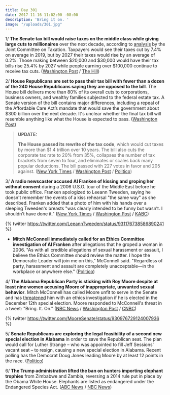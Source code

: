 ```yaml
---
title: Day 301
date: 2017-11-16 11:02:00 -08:00
description: 'Bring it on. '
image: "/uploads/301.jpg"
---
```


1/ **The Senate tax bill would raise taxes on the middle class while giving large cuts to millionaires** over the next decade, according to [analysis](https://www.jct.gov/publications.html?id=5040) by the Joint Committee on Taxation. Taxpayers would see their taxes cut by 7.4% on average in 2019, but by 2027 their taxes would rise by an average of 0.2%. Those making between $20,000 and $30,000 would have their tax bills rise 25.4% by 2027 while people earning over $100,000 continue to receive tax cuts. ([Washington Post](https://www.washingtonpost.com/news/wonk/wp/2017/11/16/senate-tax-bill-cuts-taxes-of-wealthy-and-hikes-taxes-of-families-earning-under-75000-over-a-decade/) / [The Hill](http://thehill.com/policy/finance/360660-tax-cuts-in-senate-bill-would-evaporate-in-a-decade-analysis))

2/ **House Republicans are set to pass their tax bill with fewer than a dozen of the 240 House Republicans saying they are opposed to the bill**. The House bill delivers more than 80% of its overall cuts to corporations, business owners, and wealthy families subjected to the federal estate tax. A Senate version of the bill contains major differences, including a repeal of the Affordable Care Act’s mandate that would save the government about $300 billion over the next decade. It's unclear whether the final tax bill will resemble anything like what the House is expected to pass. ([Washington Post](https://www.washingtonpost.com/business/economy/house-poised-to-pass-its-tax-bill-as-senate-plan-suffers-setbacks/2017/11/16/62d92fa4-cad7-11e7-8321-481fd63f174d_story.html))

> **UPDATE:**
>
> **The House passed its rewrite of the tax code**, which would cut taxes by more than $1.4 trillion over 10 years. The bill also cuts the corporate tax rate to 20% from 35%, collapses the number of tax brackets from seven to four, and eliminates or scales back many popular deductions. The bill passed with 227 votes in favor and 205 against. ([New York Times](https://www.nytimes.com/2017/11/16/us/politics/house-tax-overhaul-bill.html) / [Washington Post](https://www.washingtonpost.com/business/economy/house-poised-to-pass-its-tax-bill-as-senate-plan-suffers-setbacks/2017/11/16/62d92fa4-cad7-11e7-8321-481fd63f174d_story.html) / [Politico](https://www.politico.com/story/2017/11/16/trump-rally-house-republicans-tax-vote-244965))

3/ **A radio newscaster accused Al Franken of kissing and groping her without consent** during a 2006 U.S.O. tour of the Middle East before he took public office. Franken apologized to Leeann Tweeden, saying he doesn't remember the events of a kiss rehearsal "the same way" as she described. Franken added that a photo of him with his hands over a sleeping Tweeden's breasts "was clearly intended to be funny but wasn’t. I shouldn’t have done it." ([New York Times](https://www.nytimes.com/2017/11/16/us/politics/al-franken-sexual-harassment-groping-forcible-kissing.html) / [Washington Post](https://www.washingtonpost.com/news/powerpost/wp/2017/11/16/al-franken-kissed-and-groped-me-without-my-consent-broadcaster-leeann-tweeden-says/) / [KABC](http://www.kabc.com/2017/11/16/leeann-tweeden-on-senator-al-franken/))

{% twitter https://twitter.com/LeeannTweeden/status/931176738586890241 %}

* **Mitch McConnell immediately called for an Ethics Committee investigation of Al Franken** after allegations that he groped a woman in 2006. "As with all credible allegations of sexual harassment or assault, I believe the Ethics Committee should review the matter. I hope the Democratic Leader will join me on this," McConnell said. "Regardless of party, harassment and assault are completely unacceptable—in the workplace or anywhere else." ([Politico](https://www.politico.com/story/2017/11/16/franken-apologizes-after-woman-alleges-he-groped-her-244976))

4/ **The Alabama Republican Party is sticking with Roy Moore despite at least nine women accusing Moore of inappropriate, unwanted sexual behavior**. Mitch McConnell has called Moore unfit to serve in the Senate and has [threatened](https://whatthefuckjusthappenedtoday.com/2017/11/15/day-300/#5-mitch-mcconnell-proposed-that-jeff) him with an ethics investigation if he is elected in the December 12th special election. Moore responded to McConnell's threat in a tweet: "Bring. It. On." ([NBC News](https://www.nbcnews.com/politics/elections/alabama-gop-refuses-abandon-roy-moore-after-another-wild-day-n821281) / [Washington Post](https://www.washingtonpost.com/investigations/two-more-women-describe-unwanted-overtures-by-roy-moore-at-alabama-mall/2017/11/15/2a1da432-ca24-11e7-b0cf-7689a9f2d84e_story.html) / [CNBC](https://www.cnbc.com/2017/11/15/roy-moore-campaign-lawyer-statement.html))

{% twitter https://twitter.com/MooreSenate/status/930976729124007936 %}

5/ **Senate Republicans are exploring the legal feasibility of a second new special election in Alabama** in order to save the Republican seat. The plan would call for Luther Strange – who was appointed to fill Jeff Sessions' vacant seat – to resign, causing a new special election in Alabama. Recent polling has the Democrat Doug Jones leading Moore by at least 12 points in the race. ([Politico](https://www.politico.com/story/2017/11/15/roy-moore-republicans-alabama-senate-244961))

6/ **The Trump administration lifted the ban on hunters importing elephant trophies** from Zimbabwe and Zambia, reversing a 2014 rule put in place by the Obama White House. Elephants are listed as endangered under the Endangered Species Act. ([ABC News](http://abcnews.go.com/US/trump-admin-reverse-ban-elephant-trophies-africa/story?id=51178663) / [NBC News](https://www.nbcnews.com/politics/politics-news/trump-administration-lifts-ban-importing-heads-hunted-elephants-n821331))